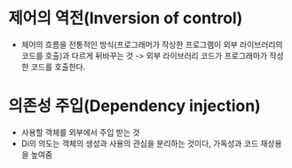 # 제어의 역전(Inversion of control)
- 제어의 흐름을 전통적인 방식(프로그래머가 작상한 프로그램이 외부 라이브러리의 코드를 호출)과 다르게 뒤바꾸는 것 -> 외부 라이브러리 코드가 프로그래마가 작성한 코드를 호출한다.

# 의존성 주입(Dependency injection)
- 사용할 객체를 외부에서 주입 받는 것
- Di의 의도는 객체의 생성과 사용의 관심을 분리하는 것이다, 가독성과 코드 재상용을 높여줌